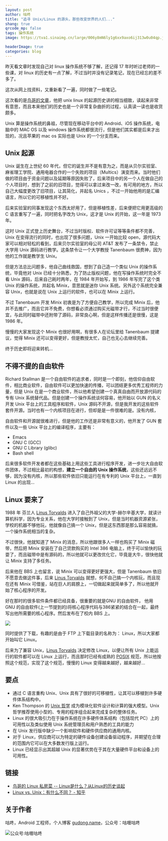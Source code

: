 ```yaml
---
layout: post
author: 咕咚
title: "追寻 Unix/Linux 的源头，那些改变世界的人们..."
shang: true
qrcode_mp: false
tags: 操作系统  
image: https://tva1.sinaimg.cn/large/006y8mN6ly1g6xx9axo6ij313w0u04qp.jpg

headerImage: true
categories: blog 
---
```

昨天看文章时发现自己对 linux 操作系统不够了解，还记得 17 年时听过老师的一些课，对 linux 的历史有一点了解，不过当时并没有记录笔记，现在已经忘的差不多了。

这次从网上找资料，又重新看了一遍，同时做了一些笔记。

这次看的是[鸟哥的文章](http://cn.linux.vbird.org/linux_basic/0110whatislinux.php#whatislinux_unix#)，他把 unix linux 的起源历史讲的相当细致，读起来非常有意思，而且本来他们的历史也是一个非常复杂曲折的过程，认真读一读也是收货颇多。

Unix 算是操作系统的鼻祖，尽管现在移动平台中的 Android、iOS  操作系统，电脑中的 MAC OS 以及 windows 操作系统都很流行，但是他们其实都是后来才出现的，况且苹果的 mac os 实际也是 Unix 的一个分支而来。	

## Unix 起源

Unix 诞生在上世纪 60 年代，但它的诞生并不是有意为之，而是从贝尔实验室、麻省理工学院、通用电器合作的一个失败的项目（Multics）演变而来。当时他们做的项目由于资金问题以及延期等原因失败了，后来项目中的另一个人在做自己的个人项目时，想到了之前的旧项目，觉得可以拿过来改一改，有可用的地方，所以自己大幅度更改了旧项目，让其简化，并起名 Unics ，不过一开始他用的是汇编语言，所以它的可移植性并不好。

后来实验室的同事发现这个东西太好用了，但是移植性差，后来便把它用更高级的 C 语言重写了一遍，同时把名字改为 Unix，这才是 Unix 的开始，这一年是 1973 年。

这时 Unix 正式登上历史舞台，不过当时版权、软件许可证等等条件都不完善，Unix 在变得流行的同时，也出现了很多问题，Unix 一开始比较 open，源代码大家可以相对轻松的看到，后来贝尔实验室的母公司 AT&T 发布了一条禁令，禁止大学用 Unix 源码进行教学。这条禁令让一个大学教授 Tanenbaum 很费神，因为他的工作就是教学生 Unix。

但是方法总比问题多，他自己曲线救国，想到了自己造一个类似 Unix 的操作系统，毕竟他对 Unix 已经十分熟悉，为了防止版权问题，他在写操作系统时完全不看 Unix 源码，后来自己耗时两年，在 1984 年开始写，到 1986 年写完了这个类 Unix 的操作系统，并起名 Minix，意思就是迷你 Unix 系统。另外这个系统完全兼容 Unix，也就是说在 Unix 上运行的软件，也可以在 Minix 上运行。

不过 Tanenbaum 开发 Minix 初衷是为了方便自己教学，所以完成 Minix 后，他并不去推广，而且它并不免费，你想看必须通过购买光磁带才行，不过当时很便宜，与此同时磁带中还附带了源码，非常良心啊，但是这样传播还是很慢，这是 1986 年。

慢慢的大家发现这个 Minix 也很好用啊，有很多人在论坛里给 Tanenbaum 提建议，觉得 Minix 还可以变得更好，但是教授太忙，自己也无心去继续完善。

终于历史即将迎来转机...

## 不得不提的自由软件

Richard Stallman 是一个自由软件的追求者，同时是一个即刻，他信仰自由软件，相比商业软件，自由软件可以更加快速的传播，可以团结更多优秀工程师的力量，但是 Unix 在是一个商业软件，所以他希望创建一个真真自由而开放源代码的专有 Unix 系统替代品。但是创建一个操作系统谈何容易，他开始以 GUN 的名义开发 Unix 平台上的工具程序和软件，Unix 源码不开源，但是我开发的这些软件套件开源。当时也有一个内核项目在进行，但却是是一件很难的是。没有内核，

自由软件和开源就很难进行，但是他的工作还是非常有意义的，他开发了 GUN 套件以及一些 Unix 平台上的编译程序，主要有：

- Emacs
- GNU C (GCC)
- GNU C Library (glibc)
- Bash shell

后来很多软件开发者都在这些基础上用这些工具进行程序开发，进一步壮大自由软件团体，不过相比最初的构想，**建立一个自由的 Unix 操作系统**，这些还远远不够，因为没有内核，所以那些软件依旧只能运行在有专利的 Unix 平台上，一直到 Linux 的出现...

## Linux 要来了

1988 年 芬兰人 [Linus Torvalds](http://en.wikipedia.org/wiki/Linus_Torvalds) 进入了自己外祖父的大学-赫尔辛基大学，就读计算机科学，因为专业关系，他在大学时接触到了 Unix，但是当时机器资源紧张，学校的机器不够他玩，他就像自己搞一个 Unix，但是这东西那是那么容易就搞，一个操作系统相当的复杂。

不过很快，他就知道了 Minix 的消息，所以他跟很多人一样也购买了 Minix 磁带，然后把 Minix 安装在了自己贷款购买的 Intel 386 电脑上，终于可以愉快的玩耍了，而且磁带中是有源码的，所以他就可以更改优化它，毕竟是大牛，很快他就让 Minix 支持了多任务。

后来他在 BBS 上也留言，说 Minix 可以变得更好更强大，但是 Tanenbaum 依旧不愿意去做这件事，后来 [Linus Torvalds](http://en.wikipedia.org/wiki/Linus_Torvalds)  就想，何不自己搞一个内核玩，而且现在还有 Minix 可借鉴，站在巨人的肩膀上，一切做起来就简单多了，所以他就开始了核心程序的开发。

好在那时的很多软件条件都已经具备，很重要的就是GNU 的自由软件， 他用GNU 的自由软件(上一节提到的)将核心程序代码与386紧紧的结合在一起，最终写出他所需要的核心程序。然后发布在了校内 BBS 上。

![](https://tva1.sinaimg.cn/large/006y8mN6ly1g7u4cf8gc3j30gy04njrc.jpg)

同时提供了下载，有趣的是由于 FTP 上下载目录的名称为： Linux，所以大家都开始叫它 Linux。

后来为了兼容 Unix，[Linus Torvalds](http://en.wikipedia.org/wiki/Linus_Torvalds) 决定修改 Linux，以便让所有 Unix 上能运行的软件都可以在 Linux 上运行，而且那时已经有成熟的 [POSIX](http://en.wikipedia.org/wiki/POSIX) 规范，所以他按照这个规范，实现了这个规范，慢慢的 Linux 变得越来越好，越来越好...

## 要点

* 通过 C 语言重构 Unix、Unix 具有了很好的可移植性，让其可以移植到许多硬件体系结构中。
* Ken Thompson 的 [Unix 哲学](https://link.zhihu.com/?target=https%3A//en.wikipedia.org/wiki/Unix_philosophy) 成为模块化软件设计和计算的强大模型。Unix 哲学推荐使用小型的、专用的程序组合起来完成复杂的整体任务。
* Linux 的很大吸引力在于操作系统在许多硬件体系结构（包括现代 PC）上的可用性以及类似使用 Unix 系统管理员和用户熟悉的工具的能力
* 在 Unix 发行版中缺少一个影响软件和硬件供应商的通用内核。
* 对于 Linux，供应商可以为特定的硬件设备创建设备驱动程序，并期望在合理的范围内它可以在大多数发行版上运行。
* Linux 已经显示出其超越 Unix 的显著优势在于其在大量硬件平台和设备上的可用性。

## 链接

* [鸟哥的 Linux 私房菜 \-\- Linux是什么？从Linux的历史谈起](http://cn.linux.vbird.org/linux_basic/0110whatislinux.php#whatislinux_unix)
* [Linux vs\. Unix：有什么不同？ \- 知乎](https://zhuanlan.zhihu.com/p/37750742)

## 关于作者

咕咚，Android 工程师，个人博客 [gudong.name](gudong.name)，公众号：咕喱咕咚

![公众号:咕喱咕咚](https://ws3.sinaimg.cn/large/006tNbRwgy1fykl72khq0j305g05g0sq.jpg)